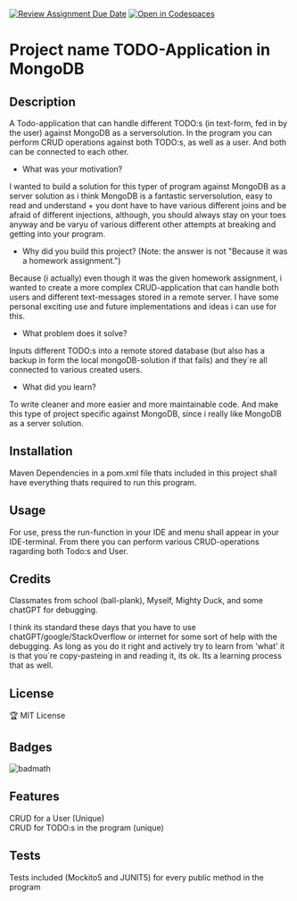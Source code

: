 [![Review Assignment Due Date](https://classroom.github.com/assets/deadline-readme-button-24ddc0f5d75046c5622901739e7c5dd533143b0c8e959d652212380cedb1ea36.svg)](https://classroom.github.com/a/MYVtI0hB)
[![Open in Codespaces](https://classroom.github.com/assets/launch-codespace-7f7980b617ed060a017424585567c406b6ee15c891e84e1186181d67ecf80aa0.svg)](https://classroom.github.com/open-in-codespaces?assignment_repo_id=11361325)
# Project name TODO-Application in MongoDB

## Description

A Todo-application that can handle different TODO:s (in text-form, fed in by the user) against MongoDB as a serversolution.
In the program you can perform CRUD operations against both TODO:s, as well as a user. And both can be connected to each other.

- What was your motivation?

I wanted to build a solution for this typer of program against MongoDB as a server solution as i think MongoDB is a fantastic serversolution, easy to read and understand + you dont have to have various different joins and be afraid of different injections, although, you should always stay on your toes anyway and be varyu of various different other attempts at breaking and getting into your program.  

- Why did you build this project? (Note: the answer is not "Because it was a homework assignment.")

Because (i actually) even though it was the given homework assignment, i wanted to create a more complex CRUD-application that can handle both users and different text-messages stored in a remote server. I have some personal exciting use and future implementations and ideas i can use for this.

- What problem does it solve?

Inputs different TODO:s into a remote stored database (but also has a backup in form the local mongoDB-solution if that fails) and they´re all connected to various created users.

- What did you learn?

To write cleaner and more easier and more maintainable code. And make this type of project specific against MongoDB, since i really like MongoDB as a server solution.

## Installation
Maven Dependencies in a pom.xml file thats included in this project shall have everything thats required to run this program.

## Usage
For use, press the run-function in your IDE and menu shall appear in your IDE-terminal. From there you can perform various CRUD-operations ragarding both Todo:s and User.

## Credits
Classmates from school (ball-plank), Myself, Mighty Duck, and some chatGPT for debugging. 

I think its standard these days that you have to use chatGPT/google/StackOverflow or internet for some sort of help with the debugging. As long as you do it right and actively try to learn from 'what' it is that you´re copy-pasteing in and reading it, its ok. Its a learning process that as well.

## License
🏆 MIT License

## Badges
![badmath](https://img.shields.io/badge/Java-100%25-blue)

## Features
CRUD for a User (Unique)  
CRUD for TODO:s in the program (unique)

## Tests
Tests included (Mockito5 and JUNIT5) for every public method in the program